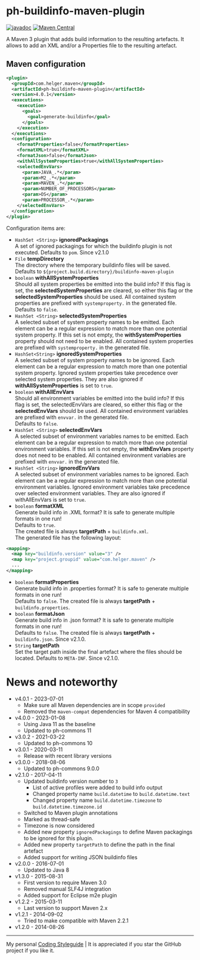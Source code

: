 # ph-buildinfo-maven-plugin

[![javadoc](https://javadoc.io/badge2/com.helger.maven/ph-buildinfo-maven-plugin/javadoc.svg)](https://javadoc.io/doc/com.helger.maven/ph-buildinfo-maven-plugin)
[![Maven Central](https://maven-badges.herokuapp.com/maven-central/com.helger.maven/ph-buildinfo-maven-plugin/badge.svg)](https://maven-badges.herokuapp.com/maven-central/com.helger.maven/ph-buildinfo-maven-plugin) 

A Maven 3 plugin that adds build information to the resulting artefacts.
It allows to add an XML and/or a Properties file to the resulting artefact.

## Maven configuration

```xml
<plugin>
  <groupId>com.helger.maven</groupId>
  <artifactId>ph-buildinfo-maven-plugin</artifactId>
  <version>4.0.1</version>
  <executions>
    <execution>
      <goals>
        <goal>generate-buildinfo</goal>
      </goals>
    </execution>
  </executions>
  <configuration>
    <formatProperties>false</formatProperties>
    <formatXML>true</formatXML>
    <formatJson>false</formatJson>
    <withAllSystemProperties>true</withAllSystemProperties>
    <selectedEnvVars>
      <param>JAVA_.*</param>
      <param>M2_.*</param>
      <param>MAVEN_.*</param>
      <param>NUMBER_OF_PROCESSORS</param>
      <param>OS</param>
      <param>PROCESSOR_.*</param>
    </selectedEnvVars>
  </configuration>
</plugin>
```

Configuration items are:

* `HashSet <String>` **ignoredPackagings**  
  A set of ignored packagings for which the buildinfo plugin is not executed.
  Defaults to `pom`.
  Since v2.1.0 
* `File` **tempDirectory**  
  The directory where the temporary buildinfo files will be saved.  
  Defaults to `${project.build.directory}/buildinfo-maven-plugin`
* `boolean` **withAllSystemProperties**  
  Should all system properties be emitted into the build info? 
  If this flag is set, the **selectedSystemProperties** are cleared, so either this flag or
  the **selectedSystemProperties** should be used. All contained system properties are prefixed with
  `systemproperty.` in the generated file.  
  Defaults to `false`.
* `HashSet <String>` **selectedSystemProperties**  
   A selected subset of system property names 
   to be emitted. Each element can be a regular expression to match more than one potential 
   system property. If this set is not empty, the **withSystemProperties** property should not 
   need to be enabled. All contained system properties are prefixed with `systemproperty.`
   in the generated file.
* `HashSet<String>` **ignoredSystemProperties**  
   A selected subset of system property names 
   to be ignored. Each element can be a regular expression to match more than one potential system
   property. Ignored system properties take precedence over selected system properties. 
   They are also ignored if **withAllSystemProperties** is set to `true`.
* `boolean` **withAllEnvVars**  
   Should all environment variables be emitted into the build info? If this flag is set, 
   the selectedEnvVars are cleared, so either this flag or the **selectedEnvVars** should be used.
   All contained environment variables are prefixed with `envvar.` in the generated file.  
   Defaults to `false`.
* `HashSet <String>` **selectedEnvVars**  
   A selected subset of environment variables names to be emitted. Each element can be 
   a regular expression to match more than one potential environment variables. 
   If this set is not empty, the **withEnvVars** property does not need to be enabled.
   All contained environment variables are prefixed with `envvar.` in the generated file.
* `HashSet <String>` **ignoredEnvVars**  
   A selected subset of environment variables names to be ignored. Each element can be a 
   regular expression to match more than one potential environment variables. Ignored 
   environment variables take precedence over selected environment variables.
   They are also ignored if withAllEnvVars is set to `true`.
* `boolean` **formatXML**  
   Generate build info in .XML format? It is safe to generate multiple formats in one run!  
   Defaults to `true`.  
   The created file is always **targetPath** + `buildinfo.xml`.  
   The generated file has the following layout:
```xml     
<mapping>
  <map key="buildinfo.version" value="3" />
  <map key="project.groupid" value="com.helger.maven" />
  ...
</mapping>
```

* `boolean` **formatProperties**  
  Generate build info in .properties format? It is safe to generate multiple formats in one run!  
  Defaults to `false`.
  The created file is always **targetPath** + `buildinfo.properties`.
* `boolean` **formatJson**  
  Generate build info in .json format? It is safe to generate multiple formats in one run!  
  Defaults to `false`.
  The created file is always **targetPath** + `buildinfo.json`.
  Since v2.1.0.
* `String` **targetPath**  
  Set the target path inside the final artefact where the files should be located.
  Defaults to `META-INF`.
  Since v2.1.0.

# News and noteworthy

* v4.0.1 - 2023-07-01
    * Make sure all Maven dependencies are in scope `provided`
    * Removed the `maven-compat` dependencies for Maven 4 compatibility
* v4.0.0 - 2023-01-08
    * Using Java 11 as the baseline
    * Updated to ph-commons 11
* v3.0.2 - 2021-03-22
    * Updated to ph-commons 10
* v3.0.1 - 2020-03-11
    * Release with recent library versions
* v3.0.0 - 2018-08-06
    * Updated to ph-commons 9.0.0
* v2.1.0 - 2017-04-11
    * Updated buildinfo version number to `3`
        * List of active profiles were added to build info output
        * Changed property name `build.datetime` to `build.datetime.text`
        * Changed property name `build.datetime.timezone` to `build.datetime.timezone.id`
    * Switched to Maven plugin annotations
    * Marked as thread-safe
    * Timezone is now considered
    * Added new property `ignoredPackagings` to define Maven packagings to be ignored for this plugin.
    * Added new property `targetPath` to define the path in the final artefact
    * Added support for writing JSON buildinfo files
* v2.0.0 - 2016-07-01
    * Updated to Java 8
* v1.3.0 - 2015-08-31
    * First version to require Maven 3.0
    * Removed manual SLF4J integration
    * Added support for Eclipse m2e plugin
* v1.2.2 - 2015-03-11
    * Last version to support Maven 2.x
* v1.2.1 - 2014-09-02
    * Tried to make compatible with Maven 2.2.1
* v1.2.0 - 2014-08-26

---

My personal [Coding Styleguide](https://github.com/phax/meta/blob/master/CodingStyleguide.md) |
It is appreciated if you star the GitHub project if you like it.